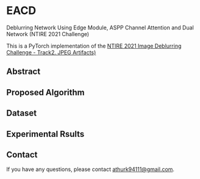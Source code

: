 # EACD
Deblurring Network Using Edge Module, ASPP Channel Attention and Dual Network (NTIRE 2021 Challenge)

This is a PyTorch implementation of the [NTIRE 2021 Image Deblurring Challenge - Track2. JPEG Artifacts)](https://competitions.codalab.org/competitions/28074)

## Abstract


## Proposed Algorithm


## Dataset


## Experimental Rsults


## Contact
If you have any questions, please contact athurk94111@gmail.com.
